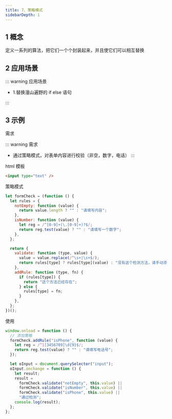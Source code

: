 ```yaml
---
title: 7、策略模式
sidebarDepth: 1
---
```


## 1 概念

定义一系列的算法，把它们一个个封装起来，并且使它们可以相互替换

## 2 应用场景

::: warning 应用场景

- 1.替换漫山遍野的 if else 语句

:::

## 3 示例

需求

::: warning 需求

- 通过策略模式，对表单内容进行校验（非空，数字，电话）
  :::

html 模板

```html
<input type="text" />
```

策略模式

```js
let formCheck = (function () {
  let rules = {
    notEmpty: function (value) {
      return value.length ? "" : "请填写内容";
    },
    isNumber: function (value) {
      let reg = /^[0-9]+(\.[0-9]+)?$/;
      return reg.test(value) ? "" : "请填写一个数字";
    },
  };

  return {
    validate: function (type, value) {
      value = value.replace(/^\s+|\s+$/);
      return rules[type] ? rules[type](value) : "没有这个检测方法，请手动添加";
    },
    addRule: function (type, fn) {
      if (rules[type]) {
        return "这个方法已经存在";
      } else {
        rules[type] = fn;
      }
    },
  };
})();
```

使用

```js
window.onload = function () {
  // 添加策略
  formCheck.addRule("isPhone", function (value) {
    let reg = /^1[3456789]\d{9}$/;
    return reg.test(value) ? "" : "请填写电话号";
  });

  let oInput = document.querySelector("input");
  oInput.onchange = function () {
    let result;
    result =
      formCheck.validate("notEmpty", this.value) ||
      formCheck.validate("isNumber", this.value) ||
      formCheck.validate("isPhone", this.value) ||
      "通过检测";
    console.log(result);
  };
};
```
